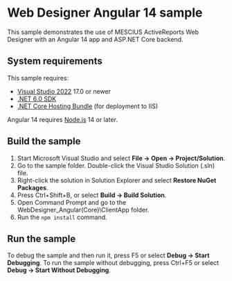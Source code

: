 # Web Designer Angular 14 sample

This sample demonstrates the use of MESCIUS ActiveReports Web Designer with an
Angular 14 app and ASP.NET Core backend.

## System requirements

This sample requires:
 * [Visual Studio 2022](https://visualstudio.microsoft.com/vs/) 17.0 or newer
 * [.NET 6.0 SDK](https://www.microsoft.com/net/download)
 * [.NET Core Hosting Bundle](https://dotnet.microsoft.com/download/dotnet/thank-you/runtime-aspnetcore-6.0.0-windows-hosting-bundle-installer) (for deployment to IIS)

Angular 14 requires [Node.js](https://nodejs.org) 14 or later.

## Build the sample

1. Start Microsoft Visual Studio and select **File → Open →
   Project/Solution**.
2. Go to the sample folder. Double-click the Visual Studio Solution (.sln) file.
3. Right-click the solution in Solution Explorer and select **Restore NuGet
   Packages**.
4. Press Ctrl+Shift+B, or select **Build → Build Solution**.
5. Open Command Prompt and go to the WebDesigner_Angular(Core)\ClientApp folder.
6. Run the `npm install` command.

## Run the sample

To debug the sample and then run it, press F5 or select **Debug → Start
Debugging**. To run the sample without debugging, press Ctrl+F5 or select
**Debug → Start Without Debugging**.
